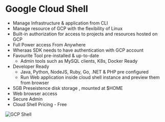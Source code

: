 # Google Cloud Shell

- Manage Infrastructure & application from CLI
- Manage resource of GCP with the flexibility of Linux
- Built-in authorization for access to projects and resources hosted on GCP
- Full Power access From Anywhere
- Wheraas SDK needs to have authentication with GCP account
- Favourite Tool pre-installed & up-to-date
  - Admin tools such as MySQL clients, K8s, Docker  Ready
- Developer Ready
  - Java, Python, NodeJS, Ruby, Go, .NET & PHP pre configured
  - Run Web application inside cloud shell instance and preview them from browser
- 5GB Preseistence disk storage , mounted at $HOME
- Web browser access 
- Secure Admin
- Cloud Shell Pricing - Free 
 
![GCP Shell](https://lh3.googleusercontent.com/bADt-LplQDbOD3LLXc8nB4zC5GUjV0MCieIWXOUd7j7gaHL2uDuPuZt3kYdl_KoclG4OHTQp26k=e14-w1502)
